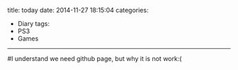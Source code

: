 title: today
date: 2014-11-27 18:15:04
categories:
- Diary
tags:
- PS3
- Games
---
#I understand we need github page, but why it is not work:(

